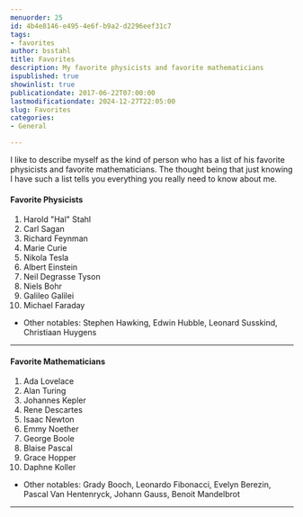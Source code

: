 ```yaml
---
menuorder: 25
id: 4b4e8146-e495-4e6f-b9a2-d2296eef31c7
tags:
- favorites
author: bsstahl
title: Favorites
description: My favorite physicists and favorite mathematicians
ispublished: true
showinlist: true
publicationdate: 2017-06-22T07:00:00
lastmodificationdate: 2024-12-27T22:05:00
slug: Favorites
categories:
- General

---
```

I like to describe myself as the kind of person who has a list of his favorite physicists and favorite mathematicians. The thought being that just knowing I have such a list tells you everything you really need to know about me.

<share-on-mastodon share_title="Check it out, this nerd keeps an up-to-date list of his favorite Physicists and Mathematicians" share_description="&quot;My Favorites on Cognitive Inheritance&quot;" hashtags="#physicists #mathematicians #physics #math" author="@bsstahl@cognitiveinheritance.com" default_url="https://fosstodon.org"></share-on-mastodon>


#### Favorite Physicists

1. Harold "Hal" Stahl
1. Carl Sagan
1. Richard Feynman
1. Marie Curie
1. Nikola Tesla
1. Albert Einstein
1. Neil Degrasse Tyson
1. Niels Bohr
1. Galileo Galilei
1. Michael Faraday

* Other notables: Stephen Hawking, Edwin Hubble, Leonard Susskind, Christiaan Huygens

---

#### Favorite Mathematicians

1. Ada Lovelace
1. Alan Turing
1. Johannes Kepler
1. Rene Descartes
1. Isaac Newton
1. Emmy Noether
1. George Boole
1. Blaise Pascal
1. Grace Hopper
1. Daphne Koller

* Other notables: Grady Booch, Leonardo Fibonacci, Evelyn Berezin, Pascal Van Hentenryck, Johann Gauss, Benoit Mandelbrot

---


